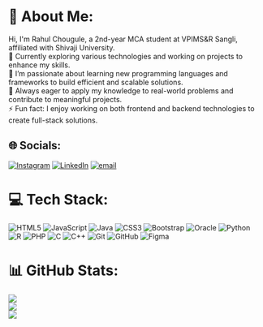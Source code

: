 # 💫 About Me:
Hi, I'm Rahul Chougule, a 2nd-year MCA student at VPIMS&R Sangli, affiliated with Shivaji University.<br>🔭 Currently exploring various technologies and working on projects to enhance my skills.<br>🌱 I’m passionate about learning new programming languages and frameworks to build efficient and scalable solutions.<br>📖 Always eager to apply my knowledge to real-world problems and contribute to meaningful projects.<br>⚡ Fun fact: I enjoy working on both frontend and backend technologies to create full-stack solutions.


## 🌐 Socials:
[![Instagram](https://img.shields.io/badge/Instagram-%23E4405F.svg?logo=Instagram&logoColor=white)](https://instagram.com/rahul_chougule_0512) [![LinkedIn](https://img.shields.io/badge/LinkedIn-%230077B5.svg?logo=linkedin&logoColor=white)](https://linkedin.com/in/rahulchougule05) [![email](https://img.shields.io/badge/Email-D14836?logo=gmail&logoColor=white)](mailto:chougulerahul2002@gmail.com) 

# 💻 Tech Stack:
![HTML5](https://img.shields.io/badge/html5-%23E34F26.svg?style=for-the-badge&logo=html5&logoColor=white) ![JavaScript](https://img.shields.io/badge/javascript-%23323330.svg?style=for-the-badge&logo=javascript&logoColor=%23F7DF1E) ![Java](https://img.shields.io/badge/java-%23ED8B00.svg?style=for-the-badge&logo=openjdk&logoColor=white) ![CSS3](https://img.shields.io/badge/css3-%231572B6.svg?style=for-the-badge&logo=css3&logoColor=white) ![Bootstrap](https://img.shields.io/badge/bootstrap-%238511FA.svg?style=for-the-badge&logo=bootstrap&logoColor=white) ![Oracle](https://img.shields.io/badge/Oracle-F80000?style=for-the-badge&logo=oracle&logoColor=white) ![Python](https://img.shields.io/badge/python-3670A0?style=for-the-badge&logo=python&logoColor=ffdd54) ![R](https://img.shields.io/badge/r-%23276DC3.svg?style=for-the-badge&logo=r&logoColor=white) ![PHP](https://img.shields.io/badge/php-%23777BB4.svg?style=for-the-badge&logo=php&logoColor=white) ![C](https://img.shields.io/badge/c-%2300599C.svg?style=for-the-badge&logo=c&logoColor=white) ![C++](https://img.shields.io/badge/c++-%2300599C.svg?style=for-the-badge&logo=c%2B%2B&logoColor=white) ![Git](https://img.shields.io/badge/git-%23F05033.svg?style=for-the-badge&logo=git&logoColor=white) ![GitHub](https://img.shields.io/badge/github-%23121011.svg?style=for-the-badge&logo=github&logoColor=white) ![Figma](https://img.shields.io/badge/figma-%23F24E1E.svg?style=for-the-badge&logo=figma&logoColor=white)
# 📊 GitHub Stats:
![](https://github-readme-stats.vercel.app/api?username=officialrahul1212&theme=dark&hide_border=false&include_all_commits=false&count_private=false)<br/>
![](https://github-readme-streak-stats.herokuapp.com/?user=officialrahul1212&theme=dark&hide_border=false)<br/>
![](https://github-readme-stats.vercel.app/api/top-langs/?username=officialrahul1212&theme=dark&hide_border=false&include_all_commits=false&count_private=false&layout=compact)

<!-- Proudly created with GPRM ( https://gprm.itsvg.in ) -->

